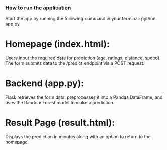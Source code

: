 ### How to run the application
Start the app by running the following command in your terminal:
python app.py

# Homepage (index.html):
Users input the required data for prediction (age, ratings, distance, speed).
The form submits data to the /predict endpoint via a POST request.

# Backend (app.py):
Flask retrieves the form data, preprocesses it into a Pandas DataFrame, and uses the Random Forest model to make a prediction.

# Result Page (result.html):
Displays the prediction in minutes along with an option to return to the homepage.

